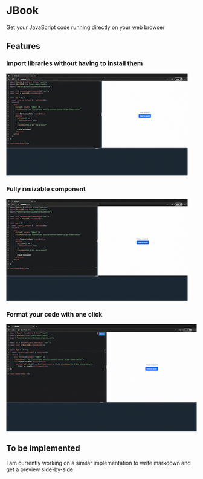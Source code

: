 # JBook

Get your JavaScript code running directly on your web browser

## Features

### Import libraries without having to install them

![Format code](public/assets/count.gif)

### Fully resizable component

![Format code](public/assets/resizable.gif)

### Format your code with one click

![Format code](public/assets/format.gif)

## To be implemented

I am currently working on a similar implementation to write markdown and get a preview side-by-side
